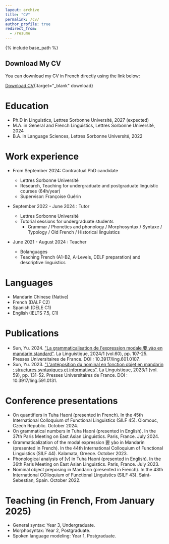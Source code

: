```yaml
---
layout: archive
title: "CV"
permalink: /cv/
author_profile: true
redirect_from:
  - /resume
---
```


{% include base_path %}

## Download My CV

You can download my CV in French directly using the link below:

[Download CV](https://Yu-ling01.github.io/yourrepo/assets/cv.pdf){:target="_blank" download}

Education
======
* Ph.D in Linguistics, Lettres Sorbonne Université, 2027 (expected)
* M.A. in General and French Linguistics, Lettres Sorbonne Université, 2024
* B.A. in Language Sciences, Lettres Sorbonne Université, 2022

Work experience
======
* From September 2024: Contractual PhD candidate
  * Lettres Sorbonne Université
  * Research, Teaching for undergraduate and postgraduate linguistic courses (64h/year)
  * Supervisor: Françoise Guérin

* September 2022 - June 2024 : Tutor
  * Lettres Sorbonne Université
  * Tutorial sessions for undergraduate students
    * Grammar / Phonetics and phonology / Morphosyntax / Syntaxe / Typology / Old French / Historical linguistics

* June 2021 - August 2024 : Teacher
  * Bolanguages
  * Teaching French (A1-B2, A-Levels, DELF preparation) and descriptive linguistics
  
Languages
======
* Mandarin Chinese (Native)
* French (DALF C2)
* Spanish (DELE C1)
* English (IELTS 7.5, C1)

Publications
======
* Sun, Yu. 2024. ["La grammaticalisation de l'expression modale 要 yào en mandarin standard"](https://shs.cairn.info/article/LING_601_0107?tab=resume). La Linguistique, 2024/1 (vol.60), pp. 107-25. Presses Universitaires de France. DOI : 10.3917/ling.601.0107.
* Sun, Yu. 2023. ["L'antéposition du nominal en fonction objet en mandarin : structures syntaxiques et informatives"](https://shs.cairn.info/revue-la-linguistique-2023-1-page-131?lang=fr). La Linguistique, 2023/1 (vol. 59), pp. 131-52. Presses Universitaires de France. DOI : 10.3917/ling.591.0131.
  
Conference presentations
======
* On quantifiers in Tuha Haoni (presented in French). In the 45th International Colloquium of Functional Linguistics (SILF 45). Olomouc, Czech Republic. October 2024.
* On grammatical numbers in Tuha Haoni (presented in English). In the 37th Paris Meeting on East Asian Linguistics. Paris, France. July 2024.
* Grammaticalization of the modal expression 要 yào in Mandarin (presented in French). In the 44th International Colloquium of Functional Linguistics (SILF 44). Kalamata, Greece. October 2023.
* Phonological analysis of [v] in Tuha Haoni (presented in English). In the 36th Paris Meeting on East Asian Linguistics. Paris, France. July 2023.
* Nominal object preposing in Mandarin (presented in French). In the 43th International COlloquium of Functional Linguistics (SILF 43). Saint-Sebestian, Spain. October 2022.
  
Teaching (in French, From January 2025)
======
* General syntax: Year 3, Undergraduate.
* Morphosyntax: Year 2, Postgraduate.
* Spoken language modeling: Year 1, Postgraduate.
